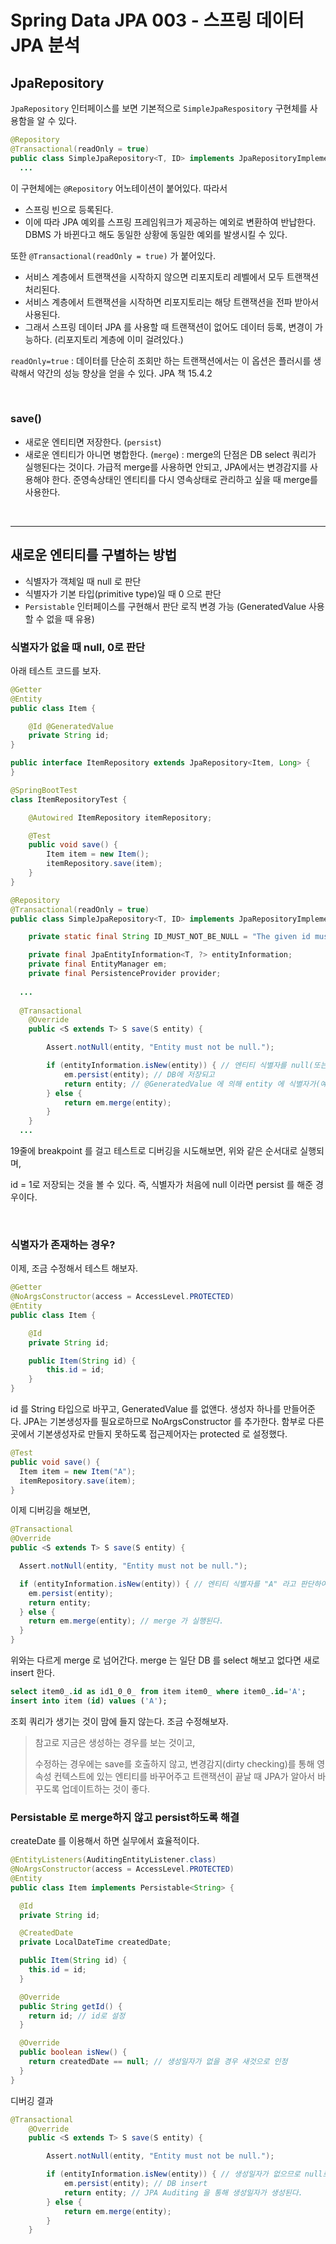 # Spring Data JPA 003 - 스프링 데이터 JPA 분석



## JpaRepository

`JpaRepository` 인터페이스를 보면 기본적으로 `SimpleJpaRespository` 구현체를 사용함을 알 수 있다.



```java
@Repository
@Transactional(readOnly = true)
public class SimpleJpaRepository<T, ID> implements JpaRepositoryImplementation<T, ID> {
  ...
```

이 구현체에는 `@Repository` 어노테이션이 붙어있다. 따라서

- 스프링 빈으로 등록된다.
- 이에 따라 JPA 예외를 스프링 프레임워크가 제공하는 예외로 변환하여 반납한다. DBMS 가 바뀐다고 해도 동일한 상황에 동일한 예외를 발생시킬 수 있다.

또한 `@Transactional(readOnly = true)` 가 붙어있다.

- 서비스 계층에서 트랜잭션을 시작하지 않으면  리포지토리 레벨에서 모두 트랜잭션 처리된다.
- 서비스 계층에서 트랜잭션을 시작하면 리포지토리는 해당 트랜잭션을 전파 받아서 사용된다.
- 그래서 스프링 데이터 JPA 를 사용할 때 트랜잭션이 없어도 데이터 등록, 변경이 가능하다. (리포지토리 계층에 이미 걸려있다.)

`readOnly=true` : 데이터를 단순히 조회만 하는 트랜잭션에서는 이 옵션은 플러시를 생략해서 약간의 성능 향상을 얻을 수 있다. JPA 책 15.4.2

<br />

### save()

- 새로운 엔티티면 저장한다. (`persist`)
- 새로운 엔티티가 아니면 병합한다. (`merge`) : merge의 단점은 DB select 쿼리가 실행된다는 것이다. 가급적 merge를 사용하면 안되고, JPA에서는 변경감지를 사용해야 한다. 준영속상태인 엔티티를 다시 영속상태로 관리하고 싶을 때 merge를 사용한다.

<br />

---

## 새로운 엔티티를 구별하는 방법

- 식별자가 객체일 때 null 로 판단
- 식별자가 기본 타입(primitive type)일 때 0 으로 판단
- `Persistable` 인터페이스를 구현해서 판단 로직 변경 가능 (GeneratedValue 사용할 수 없을 때 유용)





### 식별자가 없을 때 null, 0로 판단

아래 테스트 코드를 보자.

```java
@Getter
@Entity
public class Item {

    @Id @GeneratedValue
    private String id;
}
```

```java
public interface ItemRepository extends JpaRepository<Item, Long> {
}
```

```java
@SpringBootTest
class ItemRepositoryTest {

    @Autowired ItemRepository itemRepository;

    @Test
    public void save() {
        Item item = new Item();
        itemRepository.save(item);
    }
}
```



```java
@Repository
@Transactional(readOnly = true)
public class SimpleJpaRepository<T, ID> implements JpaRepositoryImplementation<T, ID> {

	private static final String ID_MUST_NOT_BE_NULL = "The given id must not be null!";

	private final JpaEntityInformation<T, ?> entityInformation;
	private final EntityManager em;
	private final PersistenceProvider provider;
  
  ...
    
  @Transactional
	@Override
	public <S extends T> S save(S entity) {

		Assert.notNull(entity, "Entity must not be null.");

		if (entityInformation.isNew(entity)) { // 엔티티 식별자를 null(또는 0) 이라고 판단
			em.persist(entity); // DB에 저장되고
			return entity; // @GeneratedValue 에 의해 entity 에 식별자가(예: 1) 채워진다.
		} else {
			return em.merge(entity);
		}
	}
  ...
```

19줄에 breakpoint 를 걸고 테스트로 디버깅을 시도해보면, 위와 같은 순서대로 실행되며,

id = 1로 저장되는 것을 볼 수 있다. 즉, 식별자가 처음에 null 이라면 persist 를 해준 경우이다.

<br />

### 식별자가 존재하는 경우?

이제, 조금 수정해서 테스트 해보자.

```java
@Getter
@NoArgsConstructor(access = AccessLevel.PROTECTED)
@Entity
public class Item {

    @Id
    private String id;

    public Item(String id) {
        this.id = id;
    }
}
```

id 를 String 타입으로 바꾸고, GeneratedValue 를 없앤다. 생성자 하나를 만들어준다. JPA는 기본생성자를 필요로하므로 NoArgsConstructor 를 추가한다. 함부로 다른 곳에서 기본생성자로 만들지 못하도록 접근제어자는 protected 로 설정했다.

```java
@Test
public void save() {
  Item item = new Item("A");
  itemRepository.save(item);
}
```

이제 디버깅을 해보면,

```java
@Transactional
@Override
public <S extends T> S save(S entity) {

  Assert.notNull(entity, "Entity must not be null.");

  if (entityInformation.isNew(entity)) { // 엔티티 식별자를 "A" 라고 판단하여 false
    em.persist(entity);
    return entity;
  } else {
    return em.merge(entity); // merge 가 실행된다.
  }
}
```

위와는 다르게 merge 로 넘어간다. merge 는 일단 DB 를 select 해보고 없다면 새로 insert 한다.

```sql
select item0_.id as id1_0_0_ from item item0_ where item0_.id='A';
insert into item (id) values ('A');
```

조회 쿼리가 생기는 것이 맘에 들지 않는다. 조금 수정해보자.

> 참고로 지금은 생성하는 경우를 보는 것이고,
>
> 수정하는 경우에는 save를 호출하지 않고, 변경감지(dirty checking)를 통해 영속성 컨텍스트에 있는 엔티티를 바꾸어주고 트랜잭션이 끝날 때 JPA가 알아서 바꾸도록 업데이트하는 것이 좋다.



### Persistable 로 merge하지 않고 persist하도록 해결

createDate 를 이용해서 하면 실무에서 효율적이다.

```java
@EntityListeners(AuditingEntityListener.class)
@NoArgsConstructor(access = AccessLevel.PROTECTED)
@Entity
public class Item implements Persistable<String> {

  @Id
  private String id;

  @CreatedDate
  private LocalDateTime createdDate;

  public Item(String id) {
    this.id = id;
  }

  @Override
  public String getId() {
    return id; // id로 설정
  }

  @Override
  public boolean isNew() {
    return createdDate == null; // 생성일자가 없을 경우 새것으로 인정
  }
}
```

디버깅 결과

```java
@Transactional
	@Override
	public <S extends T> S save(S entity) {

		Assert.notNull(entity, "Entity must not be null.");

		if (entityInformation.isNew(entity)) { // 생성일자가 없으므로 null로 판단, true
			em.persist(entity); // DB insert
			return entity; // JPA Auditing 을 통해 생성일자가 생성된다.
		} else {
			return em.merge(entity);
		}
	}
```

















